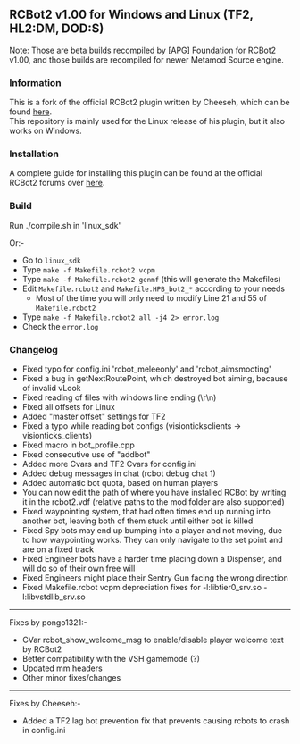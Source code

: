 ## RCBot2 v1.00 for Windows and Linux (TF2, HL2:DM, DOD:S)

Note: Those are beta builds recompiled by [APG] Foundation for RCBot2 v1.00, and those builds are recompiled for newer Metamod Source engine.

### Information
This is a fork of the official RCBot2 plugin written by Cheeseh, which can be found [here](http://rcbot.bots-united.com/). <br />
This repository is mainly used for the Linux release of his plugin, but it also works on Windows.

### Installation
A complete guide for installing this plugin can be found at the official RCBot2 forums over [here](http://rcbot.bots-united.com/forums/index.php?showtopic=1967). <br />

### Build
Run ./compile.sh in 'linux_sdk'

Or:-
* Go to `linux_sdk`
* Type `make -f Makefile.rcbot2 vcpm`
* Type `make -f Makefile.rcbot2 genmf` (this will generate the Makefiles)
* Edit `Makefile.rcbot2` and `Makefile.HPB_bot2_*` according to your needs
  * Most of the time you will only need to modify Line 21 and 55 of `Makefile.rcbot2`
* Type `make -f Makefile.rcbot2 all -j4 2> error.log`
* Check the `error.log`

### Changelog
* Fixed typo for config.ini 'rcbot_meleeonly' and 'rcbot_aimsmooting'
* Fixed a bug in getNextRoutePoint, which destroyed bot aiming, because of invalid vLook
* Fixed reading of files with windows line ending (\r\n)
* Fixed all offsets for Linux
* Added "master offset" settings for TF2
* Fixed a typo while reading bot configs (visionticksclients -> visionticks_clients)
* Fixed macro in bot_profile.cpp
* Fixed consecutive use of "addbot"
* Added more Cvars and TF2 Cvars for config.ini
* Added debug messages in chat (rcbot debug chat 1)
* Added automatic bot quota, based on human players
* You can now edit the path of where you have installed RCBot by writing it in the rcbot2.vdf
(relative paths to the mod folder are also supported)
* Fixed waypointing system, that had often times end up running into another bot, leaving both of them stuck until either bot is killed
* Fixed Spy bots may end up bumping into a player and not moving, due to how waypointing works. They can only navigate to the set point and are on a fixed track
* Fixed Engineer bots have a harder time placing down a Dispenser, and will do so of their own free will
* Fixed Engineers might place their Sentry Gun facing the wrong direction
* Fixed Makefile.rcbot vcpm depreciation fixes for -l:libtier0_srv.so -l:libvstdlib_srv.so
--------
Fixes by pongo1321:-
* CVar rcbot_show_welcome_msg to enable/disable player welcome text by RCBot2
* Better compatibility with the VSH gamemode (?)
* Updated mm headers
* Other minor fixes/changes
--------
Fixes by Cheeseh:-
* Added a TF2 lag bot prevention fix that prevents causing rcbots to crash in config.ini
